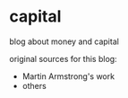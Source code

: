 # capital
blog about money and capital

original sources for this blog:
- Martin Armstrong's work
- others
